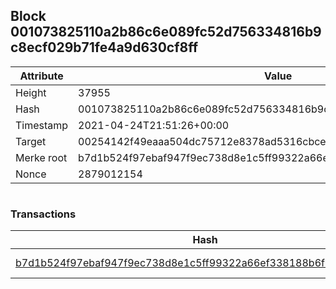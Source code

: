 ## Block 001073825110a2b86c6e089fc52d756334816b9c8ecf029b71fe4a9d630cf8ff

Attribute | Value
--- | ---
Height | 37955
Hash | 001073825110a2b86c6e089fc52d756334816b9c8ecf029b71fe4a9d630cf8ff
Timestamp | 2021-04-24T21:51:26+00:00
Target | 00254142f49eaaa504dc75712e8378ad5316cbcead634704b3734b6271167cc4
Merke root | b7d1b524f97ebaf947f9ec738d8e1c5ff99322a66ef338188b6f5f465fa4cd46
Nonce | 2879012154

```

```

### Transactions

Hash | Amount
--- | ---
[b7d1b524f97ebaf947f9ec738d8e1c5ff99322a66ef338188b6f5f465fa4cd46](b7d1b524f97ebaf947f9ec738d8e1c5ff99322a66ef338188b6f5f465fa4cd46.md) | 10.00000000 SKEPTI 
